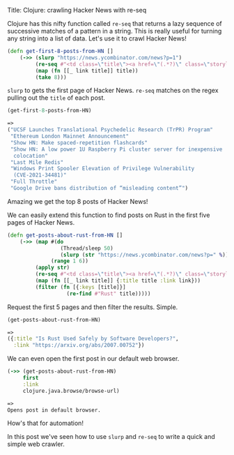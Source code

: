 Title: Clojure: crawling Hacker News with re-seq

Clojure has this nifty function called `re-seq` that returns a lazy sequence of successive matches of a pattern in a string.  This is really useful for turning any string into a list of data. Let's use it to crawl Hacker News!

```Clojure
(defn get-first-8-posts-from-HN []
    (->> (slurp "https://news.ycombinator.com/news?p=1")
         (re-seq #"<td class=\"title\"><a href=\"(.*?)\" class=\"storylink\">(.*?)</a>")
         (map (fn [[_ link title]] title))
         (take 8)))
```

`slurp` to gets the first page of Hacker News. `re-seq` matches on the regex pulling out the `title` of each post.

```Clojure
(get-first-8-posts-from-HN)

=>
("UCSF Launches Translational Psychedelic Research (TrPR) Program"
 "Ethereum London Mainnet Announcement"
 "Show HN: Make spaced-repetition flashcards"
 "Show HN: A low power 1U Raspberry Pi cluster server for inexpensive
  colocation"
 "Last Mile Redis"
 "Windows Print Spooler Elevation of Privilege Vulnerability
  (CVE-2021-34481)"
 "Full Throttle"
 "Google Drive bans distribution of “misleading content”")
```

Amazing we get the top 8 posts of Hacker News!

We can easily extend this function to find posts on Rust in the first five pages of Hacker News.

```Clojure
(defn get-posts-about-rust-from-HN []
    (->> (map #(do
                 (Thread/sleep 50)
                 (slurp (str "https://news.ycombinator.com/news?p=" %)))
              (range 1 6))
         (apply str)
         (re-seq #"<td class=\"title\"><a href=\"(.*?)\" class=\"storylink\">(.*?)</a>")
         (map (fn [[_ link title]] {:title title :link link}))
         (filter (fn [{:keys [title]}]
                   (re-find #"Rust" title)))))
```

Request the first 5 pages and then filter the results. Simple.

```Clojure
(get-posts-about-rust-from-HN)

=>
({:title "Is Rust Used Safely by Software Developers?",
  :link "https://arxiv.org/abs/2007.00752"})
```

We can even open the first post in our default web browser.

```Clojure
(->> (get-posts-about-rust-from-HN)
     first
     :link
     clojure.java.browse/browse-url)

=>
Opens post in default browser.
```

How's that for automation!

In this post we've seen how to use `slurp` and `re-seq` to write a quick and simple web crawler.
